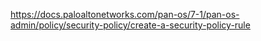 https://docs.paloaltonetworks.com/pan-os/7-1/pan-os-admin/policy/security-policy/create-a-security-policy-rule
